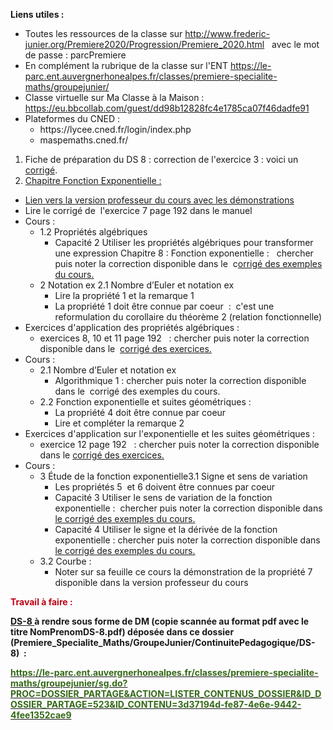 <p><strong>Liens utiles :</strong></p>

<ul>
 <li>Toutes les ressources de la classe sur <a href="http://www.frederic-junier.org/Premiere2020/Progression/Premiere_2020.html">http://www.frederic-junier.org/Premiere2020/Progression/Premiere_2020.html</a> &nbsp; avec le mot de passe : parcPremiere</li>
 <li>En compl&#233;ment la rubrique de la classe sur l&#39;ENT <a href="https://le-parc.ent.auvergnerhonealpes.fr/classes/premiere-specialite-maths/groupejunier/">https://le-parc.ent.auvergnerhonealpes.fr/classes/premiere-specialite-maths/groupejunier/</a></li>
 <li>Classe virtuelle sur Ma Classe &#224; la Maison : <a href="https://eu.bbcollab.com/guest/dd98b12828fc4e1785ca07f46dadfe91">https://eu.bbcollab.com/guest/dd98b12828fc4e1785ca07f46dadfe91</a></li>
 <li>Plateformes du CNED :
 <ul>
  <li>https://lycee.cned.fr/login/index.php</li>
  <li>maspemaths.cned.fr/</li>
 </ul>
 </li>
</ul>

<ol>
 <li>Fiche de pr&#233;paration du DS 8 : correction de l&#39;exercice 3 : voici un <a href="http://www.frederic-junier.org/Premiere2020/Cours/Premiere-DS8-Preparation-Corrige-Exo3-Web.pdf">corrig&#233;</a>.</li>
 <li><a href="https://frederic-junier.org/Premiere2020/Cours/PremiereCoursExponentielle-Prof-2019V1-Web.pdf">Chapitre Fonction Exponentielle :</a></li>
</ol>

<ul>
 <li><a href="https://frederic-junier.org/Premiere2020/Cours/PremiereCoursExponentielle-Prof-2019V1-Web.pdf">Lien vers la version professeur du cours avec les d&#233;monstrations</a></li>
 <li>Lire le corrig&#233; de&nbsp; l&#39;exercice 7 page 192 dans le manuel</li>
 <li>Cours :
 <ul>
  <li>1.2 Propri&#233;t&#233;s alg&#233;briques
  <ul>
   <li>Capacit&#233; 2 Utiliser les propri&#233;t&#233;s alg&#233;briques pour transformer une expression Chapitre 8 : Fonction exponentielle :&nbsp;&nbsp; chercher puis noter la correction disponible dans le&nbsp; c<a href="https://frederic-junier.github.io/Premiere/Exponentielle/Cours/Corrige-Cours-Exponentielle-2019.pdf">orrig&#233; des exemples du cours.</a></li>
  </ul>
  </li>
  <li>2 Notation ex 2.1 Nombre d&rsquo;Euler et notation ex
  <ul>
   <li>Lire la propri&#233;t&#233; 1 et la remarque 1</li>
   <li>La propri&#233;t&#233; 1 doit &#234;tre connue par coeur&nbsp; :&nbsp; c&#39;est une reformulation du corollaire du th&#233;or&#232;me 2 (relation fonctionnelle)</li>
  </ul>
  </li>
 </ul>
 </li>
 <li>Exercices d&#39;application des propri&#233;t&#233;s alg&#233;briques :
 <ul>
  <li>exercices 8, 10 et 11 page 192&nbsp;&nbsp; : chercher puis noter la correction disponible dans le&nbsp; <a href="https://frederic-junier.github.io/Premiere/Exponentielle/Exos/CorrigeExos2019/Corrige-Exos-Barbazo-2019.pdf">corrig&#233; des exercices.</a></li>
 </ul>
 </li>
 <li>Cours :
 <ul>
  <li>2.1 Nombre d&rsquo;Euler et notation ex
  <ul>
   <li>Algorithmique 1 : chercher puis noter la correction disponible dans le&nbsp; corrig&#233; des exemples du cours.</li>
  </ul>
  </li>
  <li>2.2 Fonction exponentielle et suites g&#233;om&#233;triques :
  <ul>
   <li>La propri&#233;t&#233; 4 doit &#234;tre connue par coeur</li>
   <li>Lire et compl&#233;ter la remarque 2</li>
  </ul>
  </li>
 </ul>
 </li>
 <li>Exercices d&#39;application sur l&#39;exponentielle et les suites g&#233;om&#233;triques :
 <ul>
  <li>exercice 12 page 192&nbsp;&nbsp; : chercher puis noter la correction disponible dans le&nbsp;<a href="https://frederic-junier.github.io/Premiere/Exponentielle/Exos/CorrigeExos2019/Corrige-Exos-Barbazo-2019.pdf">corrig&#233; des exercices.</a></li>
 </ul>
 </li>
 <li>Cours :
 <ul>
  <li>3 &#201;tude de la fonction exponentielle3.1 Signe et sens de variation
  <ul>
   <li>Les propri&#233;t&#233;s 5&nbsp; et 6 doivent &#234;tre connues par coeur</li>
   <li>Capacit&#233; 3 Utiliser le sens de variation de la fonction exponentielle :&nbsp; chercher puis noter la correction disponible dans <a href="https://frederic-junier.github.io/Premiere/Exponentielle/Cours/Corrige-Cours-Exponentielle-2019.pdf">le corrig&#233; des exemples du cours.</a></li>
   <li>Capacit&#233; 4 Utiliser le signe et la d&#233;riv&#233;e de la fonction exponentielle : chercher puis noter la correction disponible dans <a href="https://frederic-junier.github.io/Premiere/Exponentielle/Cours/Corrige-Cours-Exponentielle-2019.pdf">le corrig&#233; des exemples du cours.</a></li>
  </ul>
  </li>
  <li>3.2 Courbe :
  <ul>
   <li>Noter sur sa feuille ce cours la d&#233;monstration de la propri&#233;t&#233; 7 disponible dans la version professeur du cours</li>
  </ul>
  </li>
 </ul>
 </li>
</ul>

<p><strong><span style="color:#bf0013">Travail &#224; faire : </span></strong></p>

<p><strong><a href="ressources/Premiere-DS8-2020V1.pdf">DS-8 </a> à rendre sous forme de DM (copie scann&#233;e au format pdf avec le titre NomPrenomDS-8.pdf) d&#233;pos&#233;e dans ce dossier (Premiere_Specialite_Maths/GroupeJunier/ContinuitePedagogique/DS-8)&nbsp; : </span></strong></p>

<p><strong><a href="https://le-parc.ent.auvergnerhonealpes.fr/classes/premiere-specialite-maths/groupejunier/sg.do?PROC=DOSSIER_PARTAGE&amp;ACTION=LISTER_CONTENUS_DOSSIER&amp;ID_DOSSIER_PARTAGE=523&amp;ID_CONTENU=3d37194d-fe87-4e6e-9442-4fee1352cae9"><span style="color:#346916">https://le-parc.ent.auvergnerhonealpes.fr/classes/premiere-specialite-maths/groupejunier/sg.do?PROC=DOSSIER_PARTAGE&amp;ACTION=LISTER_CONTENUS_DOSSIER&amp;ID_DOSSIER_PARTAGE=523&amp;ID_CONTENU=3d37194d-fe87-4e6e-9442-4fee1352cae9</span></a></strong></p>

<p>&nbsp;</p>
